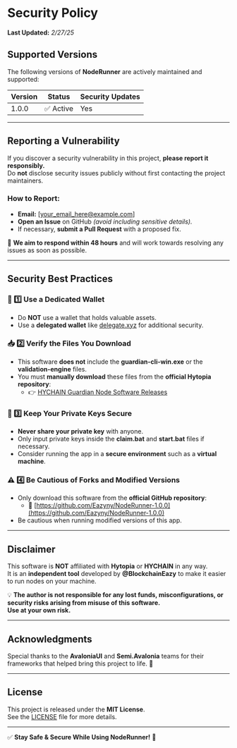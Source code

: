 # Security Policy

**Last Updated:** _2/27/25_

## Supported Versions
The following versions of **NodeRunner** are actively maintained and supported:

| Version  | Status                 | Security Updates |
|----------|------------------------|------------------|
| 1.0.0    | ✅ Active               | Yes              |

---

## Reporting a Vulnerability
If you discover a security vulnerability in this project, **please report it responsibly.**  
Do **not** disclose security issues publicly without first contacting the project maintainers.

### How to Report:
- **Email:** [your_email_here@example.com]
- **Open an Issue** on GitHub *(avoid including sensitive details).*
- If necessary, **submit a Pull Request** with a proposed fix.

🚀 **We aim to respond within 48 hours** and will work towards resolving any issues as soon as possible.

---

## Security Best Practices

### 🔐 1️⃣ Use a Dedicated Wallet
- Do **NOT** use a wallet that holds valuable assets.
- Use a **delegated wallet** like [delegate.xyz](https://delegate.xyz/) for additional security.

### 📥 2️⃣ Verify the Files You Download
- This software **does not** include the **guardian-cli-win.exe** or the **validation-engine** files.
- You must **manually download** these files from the **official Hytopia repository**:
  - 👉 [HYCHAIN Guardian Node Software Releases](https://github.com/HYCHAIN/guardian-node-software/releases/tag/0.0.1)

### 🔑 3️⃣ Keep Your Private Keys Secure
- **Never share your private key** with anyone.
- Only input private keys inside the **claim.bat** and **start.bat** files if necessary.
- Consider running the app in a **secure environment** such as a **virtual machine**.

### ⚠️ 4️⃣ Be Cautious of Forks and Modified Versions
- Only download this software from the **official GitHub repository**:
  - 🔗 [https://github.com/Eazyny/NodeRunner-1.0.0](https://github.com/Eazyny/NodeRunner-1.0.0)
- Be cautious when running modified versions of this app.

---

## Disclaimer
This software is **NOT** affiliated with **Hytopia** or **HYCHAIN** in any way.  
It is an **independent tool** developed by **@BlockchainEazy** to make it easier to run nodes on your machine.  

💡 **The author is not responsible for any lost funds, misconfigurations, or security risks arising from misuse of this software.**  
**Use at your own risk.**

---

## Acknowledgments
Special thanks to the **AvaloniaUI** and **Semi.Avalonia** teams for their frameworks that helped bring this project to life. 🎉

---

## License
This project is released under the **MIT License**.  
See the [LICENSE](LICENSE) file for more details.

---

✅ **Stay Safe & Secure While Using NodeRunner!** 🚀
